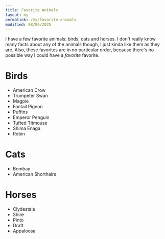 ```yaml
---
title: Favorite Animals
layout: my
permalink: /my/favorite-animals
modified: 08/06/2025
---
```

I have a few favorite animals: birds, cats and horses. I don't really know many facts about any of the animals though, I just kinda like them as they are. Also, these favorites are in no particular order, because there's no possible way I could have a *favorite* favorite.

# Birds
- American Crow
- Trumpeter Swan
- Magpie
- Fantail Pigeon
- Puffins
- Emperor Penguin 
- Tufted Titmouse
- Shima Enaga
- Robin

# Cats
- Bombay
- American Shorthairs

# Horses
- Clydestale
- Shire
- Pinto 
- Draft
- Appaloosa